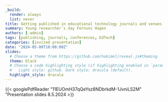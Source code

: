 ```yaml
---
_build:
  render: always
  list: never
title: Getting published in educational technology journals and venues.
summary: Young researcher´s day Fernuni Hagen
authors: [-admin]
tags: [publishing, journals, conferences, EdTech]
categories: [invited presentation]
date: "2024-05-08T10:00:00Z"
slides:
  # Choose a theme from https://github.com/hakimel/reveal.js#theming
  theme: black
  # Choose a code highlighting style (if highlighting enabled in `params.toml`)
  #   Light style: github. Dark style: dracula (default).
  highlight_style: dracula
---
```




{{< googlePdfReader "11EUOmH37qQeYsz8NDbrkdM-1JvniLS2M" "Presentation slides 8.5.2024 >}}

